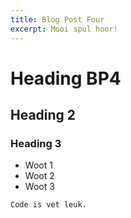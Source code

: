 ```yaml
---
title: Blog Post Four
excerpt: Mooi spul hoor!
---
```


# Heading BP4

## Heading 2

### Heading 3

* Woot 1
* Woot 2
* Woot 3

```
Code is vet leuk.
```